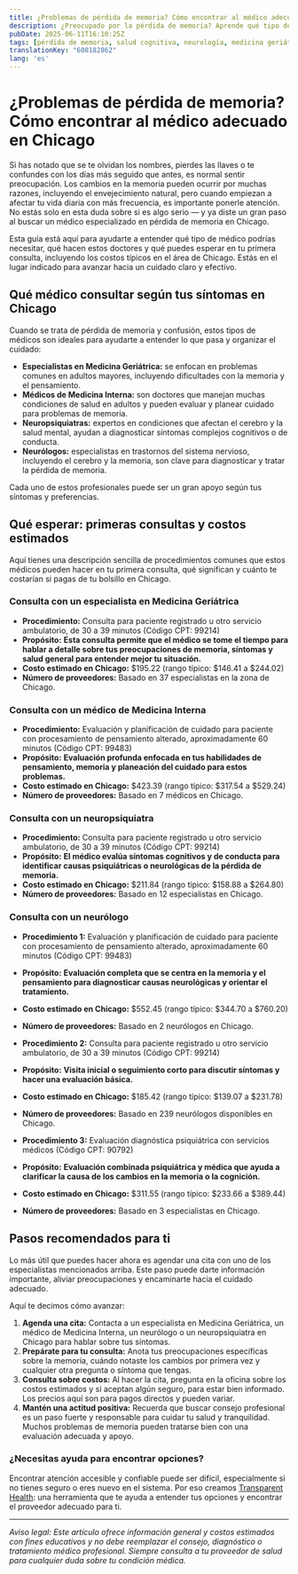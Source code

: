 ```yaml
---
title: ¿Problemas de pérdida de memoria? Cómo encontrar al médico adecuado en Chicago  
description: ¿Preocupado por la pérdida de memoria? Aprende qué tipo de médico puede ayudarte y qué esperar en costos en Chicago, IL.  
pubDate: 2025-06-11T16:10:25Z
tags: [pérdida de memoria, salud cognitiva, neurología, medicina geriátrica, atención médica en Chicago, costos de consulta médica]
translationKey: "608182862"
lang: 'es'
---
```


# ¿Problemas de pérdida de memoria? Cómo encontrar al médico adecuado en Chicago

Si has notado que se te olvidan los nombres, pierdes las llaves o te confundes con los días más seguido que antes, es normal sentir preocupación. Los cambios en la memoria pueden ocurrir por muchas razones, incluyendo el envejecimiento natural, pero cuando empiezan a afectar tu vida diaria con más frecuencia, es importante ponerle atención. No estás solo en esta duda sobre si es algo serio — y ya diste un gran paso al buscar un médico especializado en pérdida de memoria en Chicago.

Esta guía está aquí para ayudarte a entender qué tipo de médico podrías necesitar, qué hacen estos doctores y qué puedes esperar en tu primera consulta, incluyendo los costos típicos en el área de Chicago. Estás en el lugar indicado para avanzar hacia un cuidado claro y efectivo.

## Qué médico consultar según tus síntomas en Chicago

Cuando se trata de pérdida de memoria y confusión, estos tipos de médicos son ideales para ayudarte a entender lo que pasa y organizar el cuidado:

- **Especialistas en Medicina Geriátrica:** se enfocan en problemas comunes en adultos mayores, incluyendo dificultades con la memoria y el pensamiento.  
- **Médicos de Medicina Interna:** son doctores que manejan muchas condiciones de salud en adultos y pueden evaluar y planear cuidado para problemas de memoria.  
- **Neuropsiquiatras:** expertos en condiciones que afectan el cerebro y la salud mental, ayudan a diagnosticar síntomas complejos cognitivos o de conducta.  
- **Neurólogos:** especialistas en trastornos del sistema nervioso, incluyendo el cerebro y la memoria, son clave para diagnosticar y tratar la pérdida de memoria.

Cada uno de estos profesionales puede ser un gran apoyo según tus síntomas y preferencias.

## Qué esperar: primeras consultas y costos estimados

Aquí tienes una descripción sencilla de procedimientos comunes que estos médicos pueden hacer en tu primera consulta, qué significan y cuánto te costarían si pagas de tu bolsillo en Chicago.

### Consulta con un especialista en Medicina Geriátrica

- **Procedimiento:** Consulta para paciente registrado u otro servicio ambulatorio, de 30 a 39 minutos (Código CPT: 99214)  
- **Propósito:** **Esta consulta permite que el médico se tome el tiempo para hablar a detalle sobre tus preocupaciones de memoria, síntomas y salud general para entender mejor tu situación.**  
- **Costo estimado en Chicago:** $195.22 (rango típico: $146.41 a $244.02)  
- **Número de proveedores:** Basado en 37 especialistas en la zona de Chicago.

### Consulta con un médico de Medicina Interna

- **Procedimiento:** Evaluación y planificación de cuidado para paciente con procesamiento de pensamiento alterado, aproximadamente 60 minutos (Código CPT: 99483)  
- **Propósito:** **Evaluación profunda enfocada en tus habilidades de pensamiento, memoria y planeación del cuidado para estos problemas.**  
- **Costo estimado en Chicago:** $423.39 (rango típico: $317.54 a $529.24)  
- **Número de proveedores:** Basado en 7 médicos en Chicago.

### Consulta con un neuropsiquiatra

- **Procedimiento:** Consulta para paciente registrado u otro servicio ambulatorio, de 30 a 39 minutos (Código CPT: 99214)  
- **Propósito:** **El médico evalúa síntomas cognitivos y de conducta para identificar causas psiquiátricas o neurológicas de la pérdida de memoria.**  
- **Costo estimado en Chicago:** $211.84 (rango típico: $158.88 a $264.80)  
- **Número de proveedores:** Basado en 12 especialistas en Chicago.

### Consulta con un neurólogo

- **Procedimiento 1:** Evaluación y planificación de cuidado para paciente con procesamiento de pensamiento alterado, aproximadamente 60 minutos (Código CPT: 99483)  
- **Propósito:** **Evaluación completa que se centra en la memoria y el pensamiento para diagnosticar causas neurológicas y orientar el tratamiento.**  
- **Costo estimado en Chicago:** $552.45 (rango típico: $344.70 a $760.20)  
- **Número de proveedores:** Basado en 2 neurólogos en Chicago.

- **Procedimiento 2:** Consulta para paciente registrado u otro servicio ambulatorio, de 30 a 39 minutos (Código CPT: 99214)  
- **Propósito:** **Visita inicial o seguimiento corto para discutir síntomas y hacer una evaluación básica.**  
- **Costo estimado en Chicago:** $185.42 (rango típico: $139.07 a $231.78)  
- **Número de proveedores:** Basado en 239 neurólogos disponibles en Chicago.

- **Procedimiento 3:** Evaluación diagnóstica psiquiátrica con servicios médicos (Código CPT: 90792)  
- **Propósito:** **Evaluación combinada psiquiátrica y médica que ayuda a clarificar la causa de los cambios en la memoria o la cognición.**  
- **Costo estimado en Chicago:** $311.55 (rango típico: $233.66 a $389.44)  
- **Número de proveedores:** Basado en 3 especialistas en Chicago.

## Pasos recomendados para ti

Lo más útil que puedes hacer ahora es agendar una cita con uno de los especialistas mencionados arriba. Este paso puede darte información importante, aliviar preocupaciones y encaminarte hacia el cuidado adecuado.

Aquí te decimos cómo avanzar:

1. **Agenda una cita:** Contacta a un especialista en Medicina Geriátrica, un médico de Medicina Interna, un neurólogo o un neuropsiquiatra en Chicago para hablar sobre tus síntomas.  
2. **Prepárate para tu consulta:** Anota tus preocupaciones específicas sobre la memoria, cuándo notaste los cambios por primera vez y cualquier otra pregunta o síntoma que tengas.  
3. **Consulta sobre costos:** Al hacer la cita, pregunta en la oficina sobre los costos estimados y si aceptan algún seguro, para estar bien informado. Los precios aquí son para pagos directos y pueden variar.  
4. **Mantén una actitud positiva:** Recuerda que buscar consejo profesional es un paso fuerte y responsable para cuidar tu salud y tranquilidad. Muchos problemas de memoria pueden tratarse bien con una evaluación adecuada y apoyo.

### ¿Necesitas ayuda para encontrar opciones?

Encontrar atención accesible y confiable puede ser difícil, especialmente si no tienes seguro o eres nuevo en el sistema. Por eso creamos [Transparent Health](https://transparenthealth.ai): una herramienta que te ayuda a entender tus opciones y encontrar el proveedor adecuado para ti.

---

*Aviso legal: Este artículo ofrece información general y costos estimados con fines educativos y no debe reemplazar el consejo, diagnóstico o tratamiento médico profesional. Siempre consulta a tu proveedor de salud para cualquier duda sobre tu condición médica.*